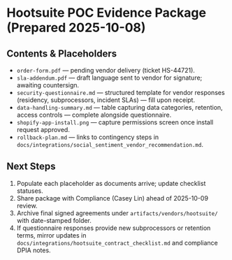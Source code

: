 # Hootsuite POC Evidence Package (Prepared 2025-10-08)

## Contents & Placeholders
- `order-form.pdf` — pending vendor delivery (ticket HS-44721).
- `sla-addendum.pdf` — draft language sent to vendor for signature; awaiting countersign.
- `security-questionnaire.md` — structured template for vendor responses (residency, subprocessors, incident SLAs) — fill upon receipt.
- `data-handling-summary.md` — table capturing data categories, retention, access controls — complete alongside questionnaire.
- `shopify-app-install.png` — capture permissions screen once install request approved.
- `rollback-plan.md` — links to contingency steps in `docs/integrations/social_sentiment_vendor_recommendation.md`.

## Next Steps
1. Populate each placeholder as documents arrive; update checklist statuses.
2. Share package with Compliance (Casey Lin) ahead of 2025-10-09 review.
3. Archive final signed agreements under `artifacts/vendors/hootsuite/` with date-stamped folder.
4. If questionnaire responses provide new subprocessors or retention terms, mirror updates in `docs/integrations/hootsuite_contract_checklist.md` and compliance DPIA notes.
